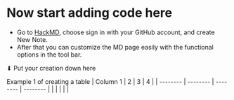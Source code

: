 # Now start adding code here
- Go to [HackMD](https://hackmd.io/), choose sign in with your GitHub account, and create New Note.
- After that you can customize the MD page easily with the functional options in the tool bar.

⬇ Put your creation down here

Example 1 of creating a table
| Column 1 | 2 | 3 | 4 | 
| -------- | -------- | -------- | -------- |
| | | | |
